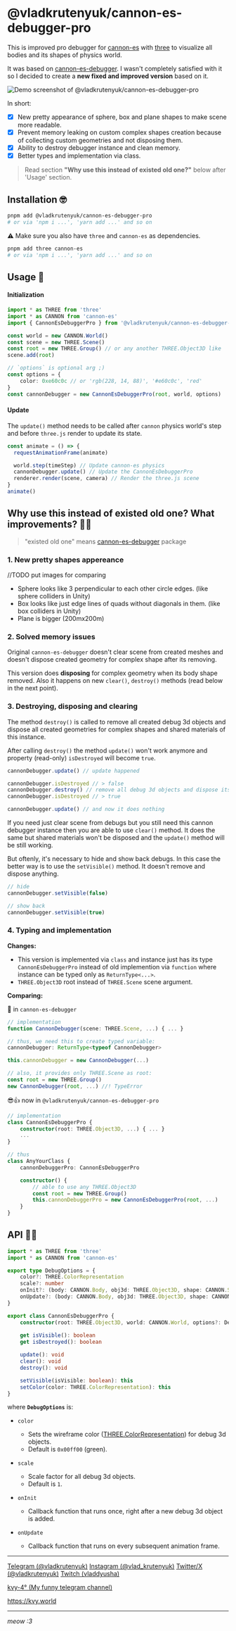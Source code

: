 # @vladkrutenyuk/cannon-es-debugger-pro


This is improved pro debugger for [cannon-es](https://github.com/pmndrs/cannon-es) with [three](https://github.com/pmndrs/cannon-es) to visualize all bodies and its shapes of physics world.

It was based on [cannon-es-debugger](https://www.npmjs.com/package/cannon-es-debugger). I wasn't completely satisfied with it so I decided to create a **new fixed and improved version** based on it.


![Demo screenshot of @vladkrutenyuk/cannon-es-debugger-pro](https://imgur.com/YJ6Q33v)

In short:
- [x] New pretty appearance of sphere, box and plane shapes to make scene more readable.
- [x] Prevent memory leaking on custom complex shapes creation because of collecting custom geometries and not disposing them.
- [x] Ability to destroy debugger instance and clean memory.
- [x] Better types and implementation via class.

> Read section **"Why use this instead of existed old one?"** below after 'Usage' section.

## Installation 🤓

```bash
pnpm add @vladkrutenyuk/cannon-es-debugger-pro
# or via 'npm i ...', 'yarn add ...' and so on
```

⚠️ Make sure you also have `three` and `cannon-es` as dependencies.

```bash
pnpm add three cannon-es
# or via 'npm i ...', 'yarn add ...' and so on
```

## Usage 🧐


#### Initialization 

```ts
import * as THREE from 'three'
import * as CANNON from 'cannon-es'
import { CannonEsDebuggerPro } from '@vladkrutenyuk/cannon-es-debugger-pro'

const world = new CANNON.World()
const scene = new THREE.Scene()
const root = new THREE.Group() // or any another THREE.Object3D like
scene.add(root)

// `options` is optional arg ;)
const options = {
    color: 0xe60c0c // or 'rgb(228, 14, 88)', '#e60c0c', 'red'
}
const cannonDebugger = new CannonEsDebuggerPro(root, world, options)
```

#### Update

The `update()` method needs to be called after `cannon` physics world's step and before `three.js` render to update its state.

```ts
const animate = () => {
  requestAnimationFrame(animate)

  world.step(timeStep) // Update cannon-es physics
  cannonDebugger.update() // Update the CannonEsDebuggerPro
  renderer.render(scene, camera) // Render the three.js scene
}
animate()
```



## Why use this instead of existed old one? What improvements? 🤩😍

> "existed old one" means [cannon-es-debugger](https://www.npmjs.com/package/cannon-es-debugger) package


### 1. New pretty shapes appereance
//TODO put images for comparing
- Sphere looks like 3 perpendicular to each other circle edges. (like sphere colliders in Unity)
- Box looks like just edge lines of quads without diagonals in them. (like box colliders in Unity)
- Plane is bigger (200mx200m)

### 2. Solved memory issues
Original `cannon-es-debugger` doesn't clear scene from created meshes and doesn't dispose created geometry for complex shape after its removing.

This version does **disposing** for complex geometry when its body shape removed. Also it happens on new `clear()`, `destroy()` methods (read below in the next point).

### 3. Destroying, disposing and clearing
The method `destroy()` is called to remove all created debug 3d objects and dispose all created geometries for complex shapes and shared materials of this instance.

After calling `destroy()` the method `update()` won't work anymore and property (read-only) `isDestroyed` will become `true`.

```ts
cannonDebugger.update() // update happened

cannonDebugger.isDestroyed // > false
cannonDebugger.destroy() // remove all debug 3d objects and dispose its geometries, materials
cannonDebugger.isDestroyed // > true

cannonDebugger.update() // and now it does nothing
```

If you need just clear scene from debugs but you still need this cannon debugger instance then you are able to use `clear()` method. It does the same but shared materials won't be disposed and the `update()` method will be still working.

But oftenly, it's necessary to hide and show back debugs. In this case the better way is to use the `setVisible()` method. It doesn't remove and dispose anything.

```ts
// hide
cannonDebugger.setVisible(false)

// show back
cannonDebugger.setVisible(true)
```

### 4. Typing and implementation
**Changes:**
- This version is implemented via `class` and instance just has its type `CannonEsDebuggerPro` instead of old implemention via `function` where instance can be typed only as `ReturnType<...>`.
- `THREE.Object3D` root instead of `THREE.Scene` scene argument.

**Comparing:**

🔞 in `cannon-es-debugger`

```typescript
// implementation
function CannonDebugger(scene: THREE.Scene, ...) { ... }

// thus, we need this to create typed variable:
cannonDebugger: ReturnType<typeof CannonDebugger>

this.cannonDebugger = new CannonDebugger(...)

// also, it provides only THREE.Scene as root:
const root = new THREE.Group()
new CannonDebugger(root, ...) //! TypeError

```


😎👍 now in `@vladkrutenyuk/cannon-es-debugger-pro`


```typescript
// implementation
class CannonEsDebuggerPro { 
    constructor(root: THREE.Object3D, ...) { ... }
    ...
}

// thus
class AnyYourClass {
    cannonDebuggerPro: CannonEsDebuggerPro

    constructor() {
        // able to use any THREE.Object3D
        const root = new THREE.Group()
        this.cannonDebuggerPro = new CannonEsDebuggerPro(root, ...)
    }
}
```


##
## API 🧑‍🏫

```ts
import * as THREE from 'three'
import * as CANNON from 'cannon-es'

export type DebugOptions = {
    color?: THREE.ColorRepresentation
    scale?: number
    onInit?: (body: CANNON.Body, obj3d: THREE.Object3D, shape: CANNON.Shape) => void
    onUpdate?: (body: CANNON.Body, obj3d: THREE.Object3D, shape: CANNON.Shape) => void
}

export class CannonEsDebuggerPro {
    constructor(root: THREE.Object3D, world: CANNON.World, options?: DebugOptions): void
    
    get isVisible(): boolean
    get isDestroyed(): boolean

    update(): void
    clear(): void
    destroy(): void

    setVisible(isVisible: boolean): this
    setColor(color: THREE.ColorRepresentation): this
}
```

where **`DebugOptions`** is:

- `color`
    * Sets the wireframe color ([THREE.ColorRepresentation](https://threejs.org/docs/#api/en/math/Color)) for debug 3d objects.
    * Default is `0x00ff00` (green).

- `scale`
    * Scale factor for all debug 3d objects.
    * Default is `1`.

- `onInit`
    * Callback function that runs once, right after a new debug 3d object is added.

- `onUpdate`
    * Callback function that runs on every subsequent animation frame.

---


[Telegram (@vladkrutenyuk)](https://t.me/vladkrutenyuk)
[Instagram (@vlad_krutenyuk)](https://instagram.com/vlad_krutenyuk)
[Twitter/X (@vladkrutenyuk)](https://x.com/vladkrutenyuk)
[Twitch (vladdyusha)](https://twitch.tv/vladdyusha)

[kvy-4° (My funny telegram channel)](https://t.me/kvvy4)

https://kvy.world

---

_meow :3_